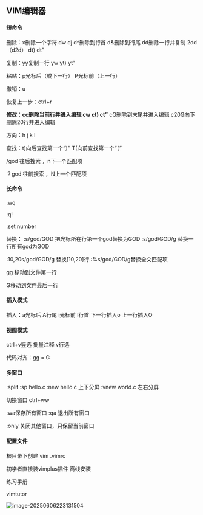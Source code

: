 ## VIM编辑器

#### 短命令

删除：x删除一个字符 dw dj    d^删除到行首   d&删除到行尾     dd删除一行并复制    2dd（d2d）			dt)  dt”



复制：yy复制一行  yw  yt)   yt”

粘贴：p光标后（或下一行）          P光标前（上一行）

撤销：u

恢复上一步：ctrl+r



**修改**：**cc删除当前行并进入编辑   cw   ct)   ct”**  	cG删除到末尾并进入编辑   c20G向下删除20行并进入编辑

方向：h j k l

查找：t)向后查找第一个“）”  		T(向前查找第一个“（”

/god 往后搜索  ，n下一个匹配项

？god 往前搜索  ，N上一个匹配项



#### 长命令

:wq

:q!

:set number

替换：	:s/god/GOD  把光标所在行第一个god替换为GOD     :s/god/GOD/g  替换一行所有god为GOD

:10,20s/god/GOD/g  替换[10,20]行    	:%s/god/GOD/g替换全文匹配项



gg 移动到文件第一行

G移动到文件最后一行

#### 插入模式

插入：a光标后 A行尾      i光标前  I行首        下一行插入o    	上一行插入O

#### 视图模式

ctrl+v竖选 批量注释       v行选



代码对齐：gg = G

#### 多窗口

:split   :sp hello.c     :new hello.c  上下分屏    	:vnew world.c  左右分屏

切换窗口  ctrl+ww

:wa保存所有窗口  :qa 退出所有窗口

:only 关闭其他窗口，只保留当前窗口



#### 配置文件

根目录下创建   vim  .vimrc

初学者直接装vimplus插件  离线安装



练习手册

vimtutor



![image-20250606223131504](C:\Users\LIYUFENG\AppData\Roaming\Typora\typora-user-images\image-20250606223131504.png)



